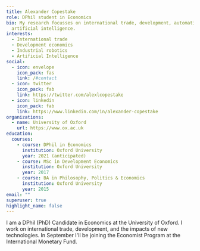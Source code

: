 ```yaml
---
title: Alexander Copestake
role: DPhil student in Economics
bio: My research focusses on international trade, development, automation and
  artificial intelligence.
interests:
  - International trade
  - Development economics
  - Industrial robotics
  - Artificial Intelligence
social:
  - icon: envelope
    icon_pack: fas
    link: /#contact
  - icon: twitter
    icon_pack: fab
    link: https://twitter.com/alexlcopestake
  - icon: linkedin
    icon_pack: fab
    link: https://www.linkedin.com/in/alexander-copestake
organizations:
  - name: University of Oxford
    url: https://www.ox.ac.uk
education:
  courses:
    - course: DPhil in Economics
      institution: Oxford University
      year: 2021 (anticipated)
    - course: MSc in Development Economics
      institution: Oxford University
      year: 2017
    - course: BA in Philosophy, Politics & Economics
      institution: Oxford University
      year: 2015
email: ""
superuser: true
highlight_name: false
---
```

I am a DPhil (PhD) Candidate in Economics at the University of Oxford. I work on international trade, development, and the impacts of new technologies. In September I'll be joining the Economist Program at the International Monetary Fund.